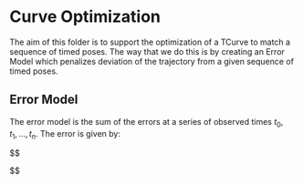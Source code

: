 # Curve Optimization

The aim of this folder is to support the optimization of a TCurve to match a
sequence of timed poses. The way that we do this is by creating an Error Model which penalizes deviation of the trajectory from a given sequence of timed poses.


## Error Model

The error model is the sum of the errors at a series of observed times $t_0, t_1, ..., t_n$. The error is given by:

$$

$$
